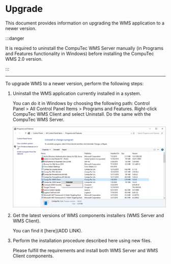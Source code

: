 # Upgrade

This document provides information on upgrading the WMS application to a newer version.

:::danger

It is required to uninstall the CompuTec WMS Server manually (in Programs and Features functionality in Windows) before installing the CompuTec WMS 2.0 version.

:::

---

To upgrade WMS to a newer version, perform the following steps:

1. Uninstall the WMS application currently installed in a system.

    You can do it in Windows by choosing the following path: Control Panel > All Control Panel Items > Programs and Features. Right-click CompuTec WMS Client and select Uninstall. Do the same with the CompuTec WMS Server.

    ![Uninstall](./media/uninstall.png)

2. Get the latest versions of WMS components installers (WMS Server and WMS Client).

    You can find it [here](ADD LINK).

3. Perform the installation procedure described here using new files.

    Please fulfill the requirements and install both WMS Server and WMS Client components.